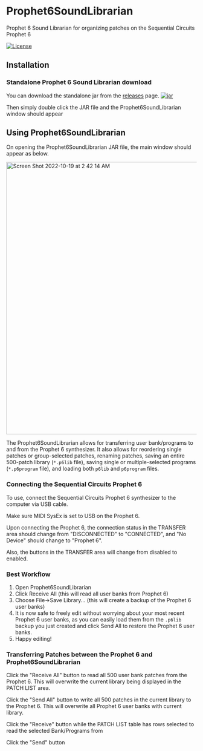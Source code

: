 # Prophet6SoundLibrarian
Prophet 6 Sound Librarian for organizing patches on the Sequential Circuits Prophet 6

[![License](https://img.shields.io/badge/License-Eclipse%20Public%20License%202.0-blue.svg)](#license)

## Installation

### Standalone Prophet 6 Sound Librarian download

You can download the standalone jar
from the
[releases](https://github.com/eclewlow/Prophet6SoundLibrarian/releases) page.
[![jar](https://img.shields.io/github/downloads/eclewlow/Prophet6SoundLibrarian/total.svg)](https://github.com/eclewlow/Prophet6SoundLibrarian/releases)

Then simply double click the JAR file and the Prophet6SoundLibrarian window should appear

## Using Prophet6SoundLibrarian

On opening the Prophet6SoundLibrarian JAR file, the main window should appear as below.

<img width="720" alt="Screen Shot 2022-10-19 at 2 42 14 AM" src="https://user-images.githubusercontent.com/32854625/196656599-d5dc152b-a263-4934-a2b5-3d4c8b69deb9.png">

The Prophet6SoundLibrarian allows for transferring user bank/programs to and from the Prophet 6 synthesizer.
It also allows for reordering single patches or group-selected patches, renaming patches, saving an entire 500-patch library (`*.p6lib` file), saving single or multiple-selected programs (`*.p6program` file), and loading both `p6lib` and `p6program` files.

### Connecting the Sequential Circuits Prophet 6

To use, connect the Sequential Circuits Prophet 6 synthesizer to the computer via USB cable.

Make sure MIDI SysEx is set to USB on the Prophet 6.


Upon connecting the Prophet 6, the connection status in the TRANSFER area should change from "DISCONNECTED" to "CONNECTED", and "No Device" should change to "Prophet 6".

Also, the buttons in the TRANSFER area will change from disabled to enabled.

### Best Workflow

1. Open Prophet6SoundLibrarian
2. Click Receive All (this will read all user banks from Prophet 6)
3. Choose File->Save Library... (this will create a backup of the Prophet 6 user banks)
4. It is now safe to freely edit without worrying about your most recent Prophet 6 user banks, as you can easily load them from the `.p6lib` backup you just created and click Send All to restore the Prophet 6 user banks.
5. Happy editing!

### Transferring Patches between the Prophet 6 and Prophet6SoundLibrarian

Click the "Receive All" button to read all 500 user bank patches from the Prophet 6.  This will overwrite the current library being displayed in the PATCH LIST area.

Click the "Send All" button to write all 500 patches in the current library to the Prophet 6.  This will overwrite all Prophet 6 user banks with current library.

Click the "Receive" button while the PATCH LIST table has rows selected to read the selected Bank/Programs from 

Click the "Send" button
